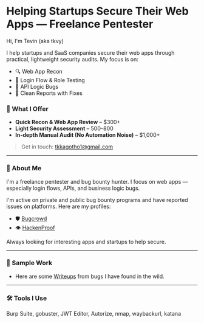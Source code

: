 # Helping Startups Secure Their Web Apps — Freelance Pentester

Hi, I'm Tevin (aka tkvy)

I help startups and SaaS companies secure their web apps through practical, lightweight security audits. My focus is on:

- 🔍 Web App Recon
- 🔐 Login Flow & Role Testing
- 📡 API Logic Bugs
- 📝 Clean Reports with Fixes

### 🚀 What I Offer
- **Quick Recon & Web App Review** – $300+
- **Light Security Assessment** – $500–$800
- **In-depth Manual Audit (No Automation Noise)** – $1,000+

> Get in touch: tkkagotho1@gmail.com

---

### 👤 About Me

I'm a freelance pentester and bug bounty hunter. I focus on web apps — especially login flows, APIs, and business logic bugs.

I'm active on private and public bug bounty programs and have reported issues on platforms. Here are my profiles:

- 🛡️ [Bugcrowd](https://bugcrowd.com/tkvy)
- 👁️ [HackenProof](https://hackenproof.com/hackers/tkvy)

Always looking for interesting apps and startups to help secure.

---

### 🧪 Sample Work
- Here are some [Writeups](https://github.com/tkvyy/Bug-Reports) from bugs I have found in the wild.

---

### 🛠️ Tools I Use
Burp Suite, gobuster, JWT Editor, Autorize, nmap, waybackurl, katana

